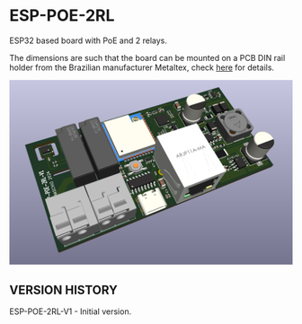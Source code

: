 # ESP-POE-2RL
ESP32 based board with PoE and 2 relays.

The dimensions are such that the board can be mounted on a PCB DIN rail holder from the Brazilian manufacturer Metaltex, check [here](https://www.metaltex.com.br/produtos/componentes/suportes/sp7-suporte-para-montagem-de-placa-de-circuito-impresso-em-trilho-din) for details.

![alt text](https://github.com/thermseekr/esp-poe-2rl/blob/main/V1/esp-poe-2rl-V1.png "ESP-POE-2RL")

## VERSION HISTORY

ESP-POE-2RL-V1 - Initial version.
